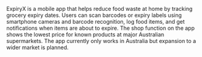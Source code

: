 ExpiryX is a mobile app that helps reduce food waste at home by tracking grocery expiry dates. Users can scan barcodes or expiry labels using smartphone cameras and barcode recognition, log food items, and get notifications when items are about to expire. The shop function on the app shows the lowest price for known products at major Australian supermarkets. The app currently only works in Australia but expansion to a wider market is planned.
